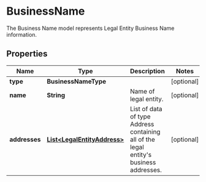 

# BusinessName

The Business Name model represents Legal Entity Business Name information.              

## Properties

| Name | Type | Description | Notes |
|------------ | ------------- | ------------- | -------------|
|**type** | **BusinessNameType** |  |  [optional] |
|**name** | **String** | Name of legal entity.              |  [optional] |
|**addresses** | [**List&lt;LegalEntityAddress&gt;**](LegalEntityAddress.md) | List of data of type Address containing all of the legal entity&#39;s business addresses.              |  [optional] |



